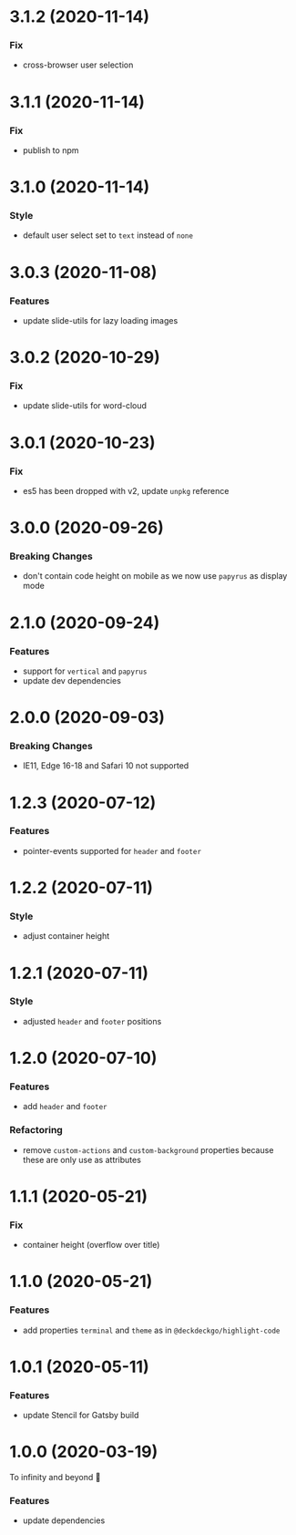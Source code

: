 # 3.1.2 (2020-11-14)

### Fix

- cross-browser user selection

# 3.1.1 (2020-11-14)

### Fix

- publish to npm

# 3.1.0 (2020-11-14)

### Style

- default user select set to `text` instead of `none`

# 3.0.3 (2020-11-08)

### Features

- update slide-utils for lazy loading images

# 3.0.2 (2020-10-29)

### Fix

- update slide-utils for word-cloud

# 3.0.1 (2020-10-23)

### Fix

- es5 has been dropped with v2, update `unpkg` reference

# 3.0.0 (2020-09-26)

### Breaking Changes

- don't contain code height on mobile as we now use `papyrus` as display mode

# 2.1.0 (2020-09-24)

### Features

- support for `vertical` and `papyrus`
- update dev dependencies

# 2.0.0 (2020-09-03)

### Breaking Changes

- IE11, Edge 16-18 and Safari 10 not supported

# 1.2.3 (2020-07-12)

### Features

- pointer-events supported for `header` and `footer`

# 1.2.2 (2020-07-11)

### Style

- adjust container height

# 1.2.1 (2020-07-11)

### Style

- adjusted `header` and `footer` positions

# 1.2.0 (2020-07-10)

### Features

- add `header` and `footer`

### Refactoring

- remove `custom-actions` and `custom-background` properties because these are only use as attributes

# 1.1.1 (2020-05-21)

### Fix

- container height (overflow over title)

# 1.1.0 (2020-05-21)

### Features

- add properties `terminal` and `theme` as in `@deckdeckgo/highlight-code`

# 1.0.1 (2020-05-11)

### Features

- update Stencil for Gatsby build

<a name="1.0.0"></a>

# 1.0.0 (2020-03-19)

To infinity and beyond 🚀

### Features

- update dependencies
